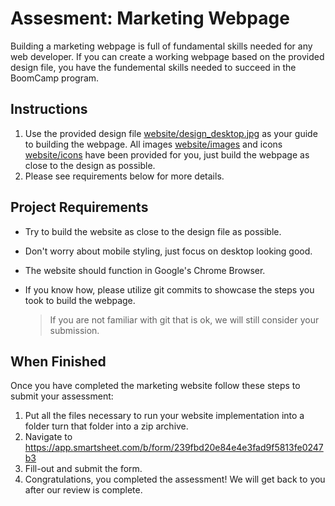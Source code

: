 # Assesment: Marketing Webpage

Building a marketing webpage is full of fundamental skills needed for any web
developer. If you can create a working webpage based on the provided design
file, you have the fundemental skills needed to succeed in the BoomCamp program.

## Instructions

1. Use the provided design file [website/design_desktop.jpg](website/design_desktop.jpg) as your guide to
   building the webpage. All images [website/images](website/images) and icons [website/icons](website/icons)
   have been provided for you, just build the webpage as close to the design as
   possible.
2. Please see requirements below for more details.

## Project Requirements

- Try to build the website as close to the design file as possible.
- Don't worry about mobile styling, just focus on desktop looking good.
- The website should function in Google's Chrome Browser.
- If you know how, please utilize git commits to showcase the steps you took to
  build the webpage.

  > If you are not familiar with git that is ok, we will still consider your
  > submission.

## When Finished

Once you have completed the marketing website follow these steps to submit your
assessment:

1. Put all the files necessary to run your website implementation into a folder turn that folder into a zip archive.
2. Navigate to https://app.smartsheet.com/b/form/239fbd20e84e4e3fad9f5813fe0247b3
3. Fill-out and submit the form.
4. Congratulations, you completed the assessment! We will get back to you after
   our review is complete.
